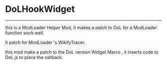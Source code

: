 
# DoLHookWidget

---

this is a ModLoader Helper Mod, it makes a patch to DoL for a ModLoader function work well.

it patch for ModLoader 's WikifyTracer.

this mod make a patch to the DoL version Widget Marco , it inserts code to DoL js to place the callback.


